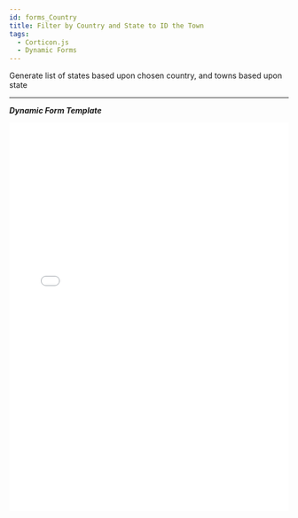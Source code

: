 ```yaml
---
id: forms_Country
title: Filter by Country and State to ID the Town
tags:
  - Corticon.js
  - Dynamic Forms
---
```


Generate list of states based upon chosen country, and towns based upon state

---

_**Dynamic Form Template**_
<iframe width="100%" height="700" src="//jsfiddle.net/salmelinovitz/h7c2bzdq/25/embedded/result/" allowfullscreen="allowfullscreen" allowpaymentrequest frameborder="0"></iframe>